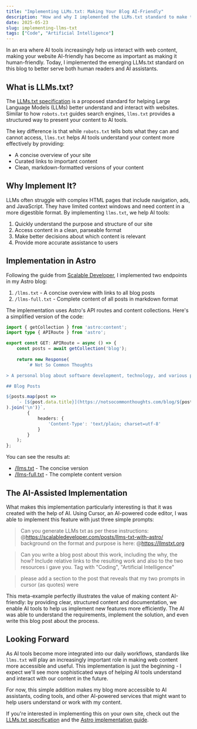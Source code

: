 ```yaml
---
title: "Implementing LLMs.txt: Making Your Blog AI-Friendly"
description: "How and why I implemented the LLMs.txt standard to make this blog more accessible to AI tools."
date: 2025-05-23
slug: implementing-llms-txt
tags: ["Code", "Artificial Intelligence"]
---
```


In an era where AI tools increasingly help us interact with web content, making your website AI-friendly has become as important as making it human-friendly. Today, I implemented the emerging LLMs.txt standard on this blog to better serve both human readers and AI assistants.

## What is LLMs.txt?

The [LLMs.txt specification](https://llmstxt.org) is a proposed standard for helping Large Language Models (LLMs) better understand and interact with websites. Similar to how `robots.txt` guides search engines, `llms.txt` provides a structured way to present your content to AI tools.

The key difference is that while `robots.txt` tells bots what they can and cannot access, `llms.txt` helps AI tools understand your content more effectively by providing:
- A concise overview of your site
- Curated links to important content
- Clean, markdown-formatted versions of your content

## Why Implement It?

LLMs often struggle with complex HTML pages that include navigation, ads, and JavaScript. They have limited context windows and need content in a more digestible format. By implementing `llms.txt`, we help AI tools:

1. Quickly understand the purpose and structure of our site
2. Access content in a clean, parseable format
3. Make better decisions about which content is relevant
4. Provide more accurate assistance to users

## Implementation in Astro

Following the guide from [Scalable Developer](https://scalabledeveloper.com/posts/llms-txt-with-astro/), I implemented two endpoints in my Astro blog:

1. `/llms.txt` - A concise overview with links to all blog posts
2. `/llms-full.txt` - Complete content of all posts in markdown format

The implementation uses Astro's API routes and content collections. Here's a simplified version of the code:

```typescript
import { getCollection } from 'astro:content';
import type { APIRoute } from 'astro';

export const GET: APIRoute = async () => {
    const posts = await getCollection('blog');
    
    return new Response(
        `# Not So Common Thoughts

> A personal blog about software development, technology, and various programming insights.

## Blog Posts

${posts.map(post => 
    `- [${post.data.title}](https://notsocommonthoughts.com/blog/${post.slug}/)`
).join('\n')}`,
        {
            headers: {
                'Content-Type': 'text/plain; charset=utf-8'
            }
        }
    );
};
```

You can see the results at:
- [/llms.txt](/llms.txt) - The concise version
- [/llms-full.txt](/llms-full.txt) - The complete content version

## The AI-Assisted Implementation

What makes this implementation particularly interesting is that it was created with the help of AI. Using Cursor, an AI-powered code editor, I was able to implement this feature with just three simple prompts:

> Can you generate LLMs txt as per these instructions: @https://scalabledeveloper.com/posts/llms-txt-with-astro/ 
> background on the format and purpose is here: @https://llmstxt.org

> Can you write a blog post about this work, including the why, the how? Include relative links to the resulting work and also to the two resources i gave you. Tag with "Coding", "Artificial Intelligence"

> please add a section to the post that reveals that my two prompts in cursor (as quotes) were

This meta-example perfectly illustrates the value of making content AI-friendly: by providing clear, structured content and documentation, we enable AI tools to help us implement new features more efficiently. The AI was able to understand the requirements, implement the solution, and even write this blog post about the process.

## Looking Forward

As AI tools become more integrated into our daily workflows, standards like `llms.txt` will play an increasingly important role in making web content more accessible and useful. This implementation is just the beginning - I expect we'll see more sophisticated ways of helping AI tools understand and interact with our content in the future.

For now, this simple addition makes my blog more accessible to AI assistants, coding tools, and other AI-powered services that might want to help users understand or work with my content.

If you're interested in implementing this on your own site, check out the [LLMs.txt specification](https://llmstxt.org) and the [Astro implementation guide](https://scalabledeveloper.com/posts/llms-txt-with-astro/). 